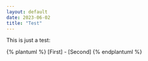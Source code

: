 ```yaml
---
layout: default
date: 2023-06-02
title: "Test"
---
```


This is just a test:

{% plantuml %}
[First] - [Second]
{% endplantuml %}
